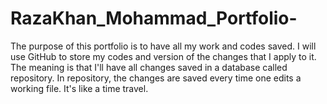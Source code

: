 # RazaKhan_Mohammad_Portfolio-


The purpose of this portfolio is to have all my work and codes saved. I will use GitHub to store my codes and version of the changes that I apply to it.
The meaning is that I'll have all changes saved in a database called repository. In repository, the changes are saved every time one edits a working file. It's like a time travel.
